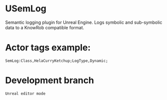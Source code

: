 # USemLog

Semantic logging plugin for Unreal Engine. Logs symbolic and sub-symbolic data to a KnowRob compatible format.

# Actor tags example:

	SemLog:Class,HelaCurryKetchup;LogType,Dynamic;

# Development branch

	Unreal editor mode
